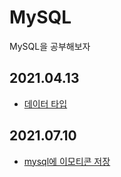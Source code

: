 # MySQL
MySQL을 공부해보자

## 2021.04.13
- [데이터 타입](datatype.md)

## 2021.07.10
- [mysql에 이모티콘 저장](encoding.md)